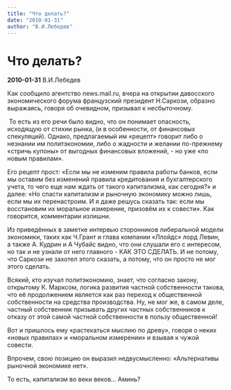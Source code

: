 ```yaml
---
title: "Что делать?"
date: "2010-01-31"
author: "В.И.Лебедев"
---
```


# Что делать?

**2010-01-31** В.И.Лебедев

Как сообщило агентство news.mail.ru, вчера на открытии давосского экономического форума французский президент Н.Саркози, образно выражаясь, говоря об очевидном, призывал к несбыточному. 



 То есть из его речи было видно, что он понимает опасность, исходящую от стихии рынка, (и в особенности, от финансовых спекуляций). Однако, предлагаемый им «рецепт» говорит либо о незнании им политэкономии, либо о жадности и желании по-прежнему «стричь купоны» от выгодных финансовых вложений, - но уже «по новым правилам». 



Его рецепт прост: «Если мы не изменим правила работы банков, если мы оставим без изменений правила кредитования и бухгалтерского учета, то чего еще нам ждать от такого капитализма, как сегодня?» и далее: «Но спасти капитализм и рыночную экономику можно лишь, если мы их перенастроим. И я даже решусь сказать так: если мы восстановим их моральное измерение, призовём их к совести». Как говорится, комментарии излишни.

Из приведённых в заметке интервью сторонников либеральной модели экономики, таких как Ч.Грант и глава компании «Ллойдс» лорд Левин,  а также А. Кудрин и А Чубайс видно, что они слушали его с интересом, но так и не узнали от него главного - КАК ЭТО СДЕЛАТЬ. И не потому, что Саркози не захотел этого сказать, а потому, что он просто не мог этого сделать. 



Всякий, кто изучал политэкономию, знает, что согласно закону, открытому К. Марксом, логика развития частной собственности такова, что её продолжением является как раз переход к общественной собственности на средства производства. Ну, не мог же, в самом деле, частный собственник призывать других частных собственников к отказу от этой самой частной собственности в пользу общественной!

Вот и пришлось ему «растекаться мыслию по древу», говоря о неких «новых правилах» и «моральном измерении» и взывая к чужой совести. 



Впрочем, свою позицию он выразил недвусмысленно: «Альтернативы рыночной экономике нет». 

То есть, капитализм во веки веков... Аминь?